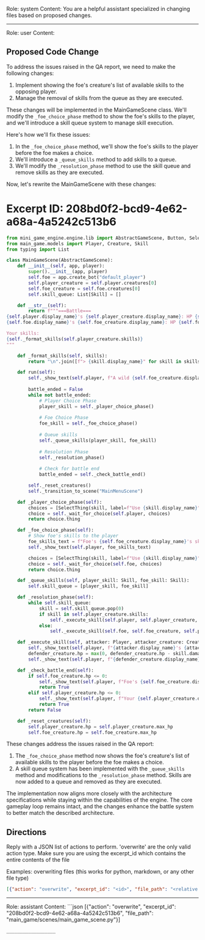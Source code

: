 Role: system
Content: You are a helpful assistant specialized in changing files based on proposed changes.
__________________
Role: user
Content: 
## Proposed Code Change
To address the issues raised in the QA report, we need to make the following changes:

1. Implement showing the foe's creature's list of available skills to the opposing player.
2. Manage the removal of skills from the queue as they are executed.

These changes will be implemented in the MainGameScene class. We'll modify the `_foe_choice_phase` method to show the foe's skills to the player, and we'll introduce a skill queue system to manage skill execution.

Here's how we'll fix these issues:

1. In the `_foe_choice_phase` method, we'll show the foe's skills to the player before the foe makes a choice.
2. We'll introduce a `_queue_skills` method to add skills to a queue.
3. We'll modify the `_resolution_phase` method to use the skill queue and remove skills as they are executed.

Now, let's rewrite the MainGameScene with these changes:

# Excerpt ID: 208bd0f2-bcd9-4e62-a68a-4a5242c513b6
```python main_game/scenes/main_game_scene.py
from mini_game_engine.engine.lib import AbstractGameScene, Button, SelectThing
from main_game.models import Player, Creature, Skill
from typing import List

class MainGameScene(AbstractGameScene):
    def __init__(self, app, player):
        super().__init__(app, player)
        self.foe = app.create_bot("default_player")
        self.player_creature = self.player.creatures[0]
        self.foe_creature = self.foe.creatures[0]
        self.skill_queue: List[Skill] = []

    def __str__(self):
        return f"""===Battle===
{self.player.display_name}'s {self.player_creature.display_name}: HP {self.player_creature.hp}/{self.player_creature.max_hp}
{self.foe.display_name}'s {self.foe_creature.display_name}: HP {self.foe_creature.hp}/{self.foe_creature.max_hp}

Your skills:
{self._format_skills(self.player_creature.skills)}
"""

    def _format_skills(self, skills):
        return "\n".join([f"> {skill.display_name}" for skill in skills])

    def run(self):
        self._show_text(self.player, f"A wild {self.foe_creature.display_name} appeared!")
        
        battle_ended = False
        while not battle_ended:
            # Player Choice Phase
            player_skill = self._player_choice_phase()
            
            # Foe Choice Phase
            foe_skill = self._foe_choice_phase()
            
            # Queue skills
            self._queue_skills(player_skill, foe_skill)
            
            # Resolution Phase
            self._resolution_phase()
            
            # Check for battle end
            battle_ended = self._check_battle_end()

        self._reset_creatures()
        self._transition_to_scene("MainMenuScene")

    def _player_choice_phase(self):
        choices = [SelectThing(skill, label=f"Use {skill.display_name}") for skill in self.player_creature.skills]
        choice = self._wait_for_choice(self.player, choices)
        return choice.thing

    def _foe_choice_phase(self):
        # Show foe's skills to the player
        foe_skills_text = f"Foe's {self.foe_creature.display_name}'s skills:\n{self._format_skills(self.foe_creature.skills)}"
        self._show_text(self.player, foe_skills_text)

        choices = [SelectThing(skill, label=f"Use {skill.display_name}") for skill in self.foe_creature.skills]
        choice = self._wait_for_choice(self.foe, choices)
        return choice.thing

    def _queue_skills(self, player_skill: Skill, foe_skill: Skill):
        self.skill_queue = [player_skill, foe_skill]

    def _resolution_phase(self):
        while self.skill_queue:
            skill = self.skill_queue.pop(0)
            if skill in self.player_creature.skills:
                self._execute_skill(self.player, self.player_creature, self.foe_creature, skill)
            else:
                self._execute_skill(self.foe, self.foe_creature, self.player_creature, skill)

    def _execute_skill(self, attacker: Player, attacker_creature: Creature, defender_creature: Creature, skill: Skill):
        self._show_text(self.player, f"{attacker.display_name}'s {attacker_creature.display_name} used {skill.display_name}!")
        defender_creature.hp = max(0, defender_creature.hp - skill.damage)
        self._show_text(self.player, f"{defender_creature.display_name} took {skill.damage} damage!")

    def _check_battle_end(self):
        if self.foe_creature.hp <= 0:
            self._show_text(self.player, f"Foe's {self.foe_creature.display_name} fainted! You win!")
            return True
        elif self.player_creature.hp <= 0:
            self._show_text(self.player, f"Your {self.player_creature.display_name} fainted! You lose!")
            return True
        return False

    def _reset_creatures(self):
        self.player_creature.hp = self.player_creature.max_hp
        self.foe_creature.hp = self.foe_creature.max_hp
```

These changes address the issues raised in the QA report:

1. The `_foe_choice_phase` method now shows the foe's creature's list of available skills to the player before the foe makes a choice.
2. A skill queue system has been implemented with the `_queue_skills` method and modifications to the `_resolution_phase` method. Skills are now added to a queue and removed as they are executed.

The implementation now aligns more closely with the architecture specifications while staying within the capabilities of the engine. The core gameplay loop remains intact, and the changes enhance the battle system to better match the described architecture.

## Directions
Reply with a JSON list of actions to perform. 'overwrite' are the only valid action type. 
Make sure you are using the excerpt_id which contains the entire contents of the file

Examples:
overwriting files (this works for python, markdown, or any other file type)
```json output_example1
[{"action": "overwrite", "excerpt_id": "<id>", "file_path": "<relative file path>"}]
```

__________________
Role: assistant
Content: ```json
[{"action": "overwrite", "excerpt_id": "208bd0f2-bcd9-4e62-a68a-4a5242c513b6", "file_path": "main_game/scenes/main_game_scene.py"}]
```
__________________

